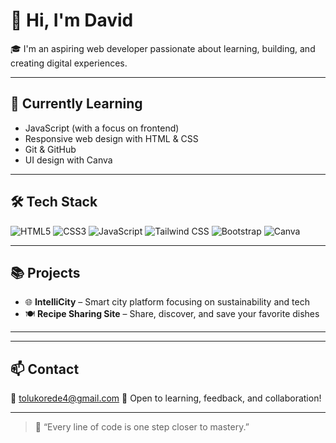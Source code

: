 # 👋 Hi, I'm David

🎓 I'm an aspiring web developer passionate about learning, building, and creating digital experiences.

---

## 🌱 Currently Learning
- JavaScript (with a focus on frontend)
- Responsive web design with HTML & CSS
- Git & GitHub
- UI design with Canva

---

## 🛠️ Tech Stack
![HTML5](https://img.shields.io/badge/HTML5-E34F26?style=flat&logo=html5&logoColor=white)
![CSS3](https://img.shields.io/badge/CSS3-1572B6?style=flat&logo=css3&logoColor=white)
![JavaScript](https://img.shields.io/badge/JavaScript-F7DF1E?style=flat&logo=javascript&logoColor=black)
![Tailwind CSS](https://img.shields.io/badge/Tailwind%20CSS-38B2AC?style=flat&logo=tailwind-css&logoColor=white)
![Bootstrap](https://img.shields.io/badge/Bootstrap-7952B3?style=flat&logo=bootstrap&logoColor=white)
![Canva](https://img.shields.io/badge/Canva-00C4CC?style=flat&logo=canva&logoColor=white)

---

## 📚 Projects
- 🌐 **IntelliCity** – Smart city platform focusing on sustainability and tech
- 🍽️ **Recipe Sharing Site** – Share, discover, and save your favorite dishes

---

---

## 📫 Contact
📧 tolukorede4@gmail.com
💬 Open to learning, feedback, and collaboration!

---

> 🚀 “Every line of code is one step closer to mastery.”
